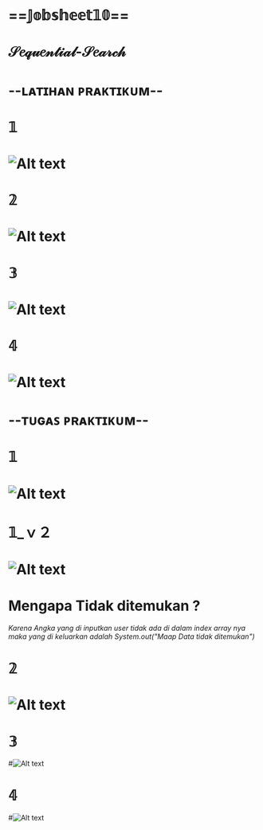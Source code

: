 # ==𝕁𝕠𝕓𝕤𝕙𝕖𝕖𝕥𝟙𝟘== 
# 𝒮𝑒𝓆𝓊𝑒𝓃𝓉𝒾𝒶𝓁-𝒮𝑒𝒶𝓇𝒸𝒽

# --ʟᴀᴛɪʜᴀɴ ᴘʀᴀᴋᴛɪᴋᴜᴍ--
# 𝟙
# ![Alt text](https://github.com/Syihabuddinsanni/Jobsheet10_Sequential-Search/blob/master/LP1.png)

# 𝟚
# ![Alt text](https://github.com/Syihabuddinsanni/Jobsheet10_Sequential-Search/blob/master/LP2.png)

# 𝟛  
# ![Alt text](https://github.com/Syihabuddinsanni/Jobsheet10_Sequential-Search/blob/master/LP3.png)

# 𝟜
# ![Alt text](https://github.com/Syihabuddinsanni/Jobsheet10_Sequential-Search/blob/master/LP4.png)

# --ᴛᴜɢᴀꜱ ᴘʀᴀᴋᴛɪᴋᴜᴍ--
# 𝟙 
# ![Alt text](https://github.com/Syihabuddinsanni/Jobsheet10_Sequential-Search/blob/master/TP1.png)

# 𝟙_ｖ２

# ![Alt text](https://github.com/Syihabuddinsanni/Jobsheet10_Sequential-Search/blob/master/TP1_2.png)
# Mengapa Tidak ditemukan ? 
_Karena Angka yang di inputkan user tidak ada di dalam index array nya maka yang di keluarkan adalah System.out("Maap
Data tidak ditemukan")_

# 𝟚
# ![Alt text](https://github.com/Syihabuddinsanni/Jobsheet10_Sequential-Search/blob/master/TP2.png)

# 𝟛
#![Alt text](https://github.com/Syihabuddinsanni/Jobsheet10_Sequential-Search/blob/master/TP3.png)

# 𝟜
#![Alt text](https://github.com/Syihabuddinsanni/Jobsheet10_Sequential-Search/blob/master/TP4.png)
